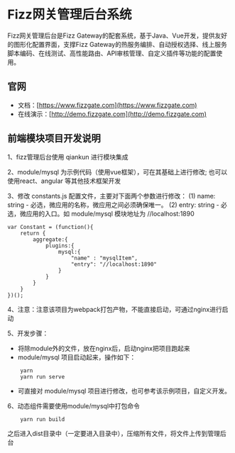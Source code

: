 # Fizz网关管理后台系统
     
Fizz网关管理后台是Fizz Gateway的配套系统，基于Java、Vue开发，提供友好的图形化配置界面，支撑Fizz Gateway的热服务编排、自动授权选择、线上服务脚本编码、在线测试、高性能路由、API审核管理、自定义插件等功能的配置使用。  



## 官网
- 文档：[https://www.fizzgate.com](https://www.fizzgate.com)
- 在线演示：[http://demo.fizzgate.com](http://demo.fizzgate.com)


## 前端模块项目开发说明
1、fizz管理后台使用 qiankun 进行模块集成

2、module/mysql 为示例代码（使用vue框架），可在其基础上进行修改;
   也可以使用react、angular 等其他技术框架开发

3、修改 constants.js 配置文件，主要对下面两个参数进行修改：
   (1) name:  string - 必选，微应用的名称，微应用之间必须确保唯一。
   (2) entry: string - 必选，微应用的入口。如 module/mysql 模块地址为 //localhost:1890

```
var Constant = (function(){
    return {
        aggregate:{
            plugins:{
                mysql:{
                    "name" : "mysqlItem",
                    "entry": "//localhost:1890"
                }
            }
        }
    }
})();
```

4、注意：注意该项目为webpack打包产物，不能直接启动，可通过nginx进行启动

5、开发步骤：
- 将除module外的文件，放在nginx后，启动nginx把项目跑起来
- module/mysql 项目启动起来，操作如下：
```
    yarn
    yarn run serve
```
- 可直接对 module/mysql 项目进行修改，也可参考该示例项目，自定义开发。

6、动态组件需要使用module/mysql中打包命令

```
    yarn run build
```

之后进入dist目录中（一定要进入目录中），压缩所有文件，将文件上传到管理后台


